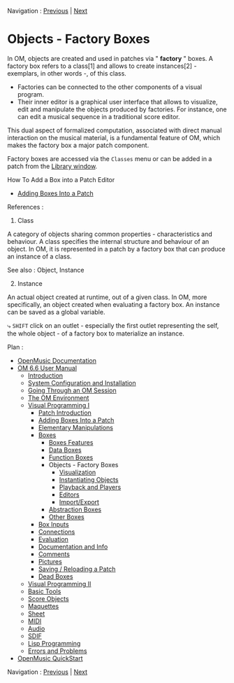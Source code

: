 Navigation : [Previous](FunctionBoxes "page précédente\(Function
Boxes\)") | [Next](1-Visualization "page
suivante\(Visualization\)")


# Objects - Factory Boxes

In OM, objects are created and used in patches via " **factory** " boxes. A
factory box refers to a class[1] and allows to create instances[2] -
exemplars, in other words -, of this class.

  * Factories can be connected to the other components of a visual program. 
  * Their inner editor is a graphical user interface that allows to visualize, edit and manipulate the objects produced by factories. For instance, one can edit a musical sequence in a traditional score editor.

This dual aspect of formalized computation, associated with direct manual
interaction on the musical material, is a fundamental feature of OM, which
makes the factory box a major patch component.

Factory boxes are accessed via the `Classes` menu or can be added in a patch
from the [Library window](Library).

How To Add a Box into a Patch Editor

  * [Adding Boxes Into a Patch](AddingBoxes)

References :

  1. Class

A category of objects sharing common properties - characteristics and
behaviour. A class specifies the internal structure and behaviour of an
object. In OM, it is represented in a patch by a factory box that can produce
an instance of a class.

See also : Object, Instance

  2. Instance

An actual object created at runtime, out of a given class. In OM, more
specifically, an object created when evaluating a factory box. An instance can
be saved as a global variable.

⤷ `SHIFT` click on an outlet - especially the first outlet representing the
self, the whole object - of a factory box to materialize an instance.

Plan :

  * [OpenMusic Documentation](OM-Documentation)
  * [OM 6.6 User Manual](OM-User-Manual)
    * [Introduction](00-Sommaire)
    * [System Configuration and Installation](Installation)
    * [Going Through an OM Session](Goingthrough)
    * [The OM Environment](Environment)
    * [Visual Programming I](BasicVisualProgramming)
      * [Patch Introduction](ProgrammingIntro)
      * [Adding Boxes Into a Patch](AddingBoxes)
      * [Elementary Manipulations](ElementaryManips)
      * [Boxes](Boxes)
        * [Boxes Features](GraphicFeatures)
        * [Data Boxes](DataBox)
        * [Function Boxes](FunctionBoxes)
        * Objects - Factory Boxes
          * [Visualization](1-Visualization)
          * [Instantiating Objects](2-Instanciation)
          * [Playback and Players](1-Play)
          * [Editors](3-Editors)
          * [Import/Export](4-ImportExport)
        * [Abstraction Boxes](AbsBoxesIntro)
        * [Other Boxes](OtherBoxes)
      * [Box Inputs](BoxInputs)
      * [Connections](Connections)
      * [Evaluation](Evaluation)
      * [Documentation and Info](DocAndInfo)
      * [Comments](Comments)
      * [Pictures](Pictures)
      * [Saving / Reloading a Patch](SavingPatch)
      * [Dead Boxes](DeadBox)
    * [Visual Programming II](AdvancedVisualProgramming)
    * [Basic Tools](BasicObjects)
    * [Score Objects](ScoreObjects)
    * [Maquettes](Maquettes)
    * [Sheet](Sheet)
    * [MIDI](MIDI)
    * [Audio](Audio)
    * [SDIF](SDIF)
    * [Lisp Programming](Lisp)
    * [Errors and Problems](errors)
  * [OpenMusic QuickStart](QuickStart-Chapters)

Navigation : [Previous](FunctionBoxes "page précédente\(Function
Boxes\)") | [Next](1-Visualization "page
suivante\(Visualization\)")


